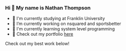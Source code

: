 ### Hi 👋 My name is Nathan Thompson

- 📖 I'm currently studying at Franklin University
- 🔭 I’m currently working on nsquared and sportsbetter
- 🌱 I'm currently learning system level programming
- 📄 Check out my portfolio [here](https://nathanthomp.github.io/)

Check out my best work below!
